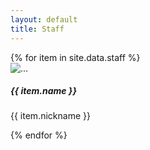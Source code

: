 ```yaml
---
layout: default
title: Staff
---
```

<div class="row">
  {% for item in site.data.staff %}
    <div class="col-12 col-md-6 col-lg-4 card-box">
      <div class="card" style="width: 18rem;">
        <img src="assets/images/{{ item.photo }}" class="card-img-top" alt="...">
        <div class="card-body">
          <h5 class="card-title">{{ item.name }}</h5>
          <p class="card-text">{{ item.nickname }}</p>
        </div>
      </div>
    </div>
  {% endfor %}
</div>
